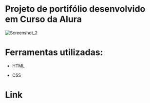 
# Projeto de portifólio desenvolvido em Curso da Alura

![Screenshot_2](https://user-images.githubusercontent.com/83319465/218279278-bc1448c9-aaa3-43cd-a046-845bb72012bd.jpg)

# Ferramentas utilizadas:

* HTML

* CSS

# Link
